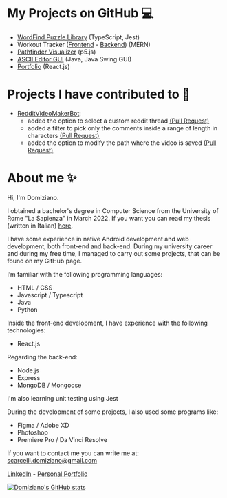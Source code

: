 
# My Projects on GitHub 💻

- [WordFind Puzzle Library](https://github.com/DomizianoScarcelli/word-find-puzzle) (TypeScript, Jest)
- Workout Tracker ([Frontend](https://github.com/DomizianoScarcelli/workout-tracker) - [Backend](https://github.com/DomizianoScarcelli/workout-tracker-backend)) (MERN)
- [Pathfinder Visualizer](https://github.com/DomizianoScarcelli/pathfinder-visualizer) (p5.js)
- [ASCII Editor GUI](https://github.com/DomizianoScarcelli/ascii-editor-refactor) (Java, Java Swing GUI)
- [Portfolio](https://github.com/DomizianoScarcelli/portfolio) (React.js)


# Projects I have contributed to 🙏

- [RedditVideoMakerBot](https://github.com/elebumm/RedditVideoMakerBot): 
  - added the option to select a custom reddit thread [(Pull Request)](https://github.com/elebumm/RedditVideoMakerBot/pull/238)
  - added a filter to pick only the comments inside a range of length in characters [(Pull Request)](https://github.com/elebumm/RedditVideoMakerBot/pull/261)
  - added the option to modify the path where the video is saved [(Pull Request)](https://github.com/elebumm/RedditVideoMakerBot/pull/333/)

# About me ✨
Hi, I'm Domiziano.

I obtained a bachelor's degree in Computer Science from the University of Rome "La Sapienza" in March 2022. If you want you can read my thesis (written in Italian) [here](https://github.com/DomizianoScarcelli/bachelor-thesis).

I have some experience in native Android development and web development, both front-end and back-end. 
During my university career and during my free time, I managed to carry out some projects, that can be found on my GitHub page. 

I’m familiar with the following programming languages:
- HTML / CSS
- Javascript / Typescript
- Java
- Python 

Inside the front-end development, I have experience with the following technologies:
- React.js

Regarding the back-end:
- Node.js 
- Express
- MongoDB / Mongoose

I'm also learning unit testing using Jest

During the development of some projects, I also used some programs like:
- Figma / Adobe XD
- Photoshop
- Premiere Pro / Da Vinci Resolve

If you want to contact me you can write me at: [scarcelli.domiziano@gmail.com](mailto:scarcelli.domiziano@gmail.com)

[LinkedIn](https://www.linkedin.com/in/domiziano-scarcelli/) - [Personal Portfolio](https://domiziano.netlify.com)

[![Domiziano's GitHub stats](https://github-readme-stats.vercel.app/api?username=DomizianoScarcelli)](https://github.com/anuraghazra/github-readme-stats)

